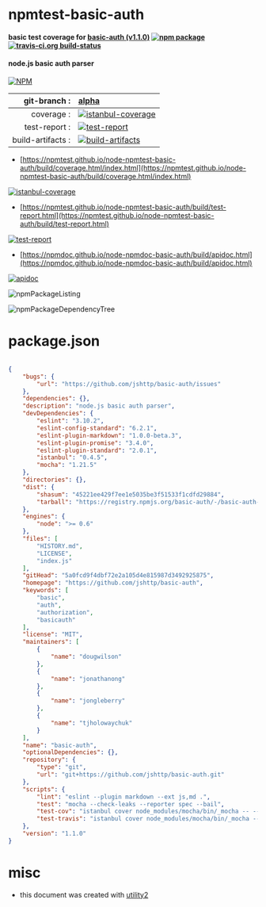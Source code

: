 # npmtest-basic-auth

#### basic test coverage for  [basic-auth (v1.1.0)](https://github.com/jshttp/basic-auth)  [![npm package](https://img.shields.io/npm/v/npmtest-basic-auth.svg?style=flat-square)](https://www.npmjs.org/package/npmtest-basic-auth) [![travis-ci.org build-status](https://api.travis-ci.org/npmtest/node-npmtest-basic-auth.svg)](https://travis-ci.org/npmtest/node-npmtest-basic-auth)

#### node.js basic auth parser

[![NPM](https://nodei.co/npm/basic-auth.png?downloads=true&downloadRank=true&stars=true)](https://www.npmjs.com/package/basic-auth)

| git-branch : | [alpha](https://github.com/npmtest/node-npmtest-basic-auth/tree/alpha)|
|--:|:--|
| coverage : | [![istanbul-coverage](https://npmtest.github.io/node-npmtest-basic-auth/build/coverage.badge.svg)](https://npmtest.github.io/node-npmtest-basic-auth/build/coverage.html/index.html)|
| test-report : | [![test-report](https://npmtest.github.io/node-npmtest-basic-auth/build/test-report.badge.svg)](https://npmtest.github.io/node-npmtest-basic-auth/build/test-report.html)|
| build-artifacts : | [![build-artifacts](https://npmtest.github.io/node-npmtest-basic-auth/glyphicons_144_folder_open.png)](https://github.com/npmtest/node-npmtest-basic-auth/tree/gh-pages/build)|

- [https://npmtest.github.io/node-npmtest-basic-auth/build/coverage.html/index.html](https://npmtest.github.io/node-npmtest-basic-auth/build/coverage.html/index.html)

[![istanbul-coverage](https://npmtest.github.io/node-npmtest-basic-auth/build/screenCapture.buildCi.browser.%252Ftmp%252Fbuild%252Fcoverage.lib.html.png)](https://npmtest.github.io/node-npmtest-basic-auth/build/coverage.html/index.html)

- [https://npmtest.github.io/node-npmtest-basic-auth/build/test-report.html](https://npmtest.github.io/node-npmtest-basic-auth/build/test-report.html)

[![test-report](https://npmtest.github.io/node-npmtest-basic-auth/build/screenCapture.buildCi.browser.%252Ftmp%252Fbuild%252Ftest-report.html.png)](https://npmtest.github.io/node-npmtest-basic-auth/build/test-report.html)

- [https://npmdoc.github.io/node-npmdoc-basic-auth/build/apidoc.html](https://npmdoc.github.io/node-npmdoc-basic-auth/build/apidoc.html)

[![apidoc](https://npmdoc.github.io/node-npmdoc-basic-auth/build/screenCapture.buildCi.browser.%252Ftmp%252Fbuild%252Fapidoc.html.png)](https://npmdoc.github.io/node-npmdoc-basic-auth/build/apidoc.html)

![npmPackageListing](https://npmtest.github.io/node-npmtest-basic-auth/build/screenCapture.npmPackageListing.svg)

![npmPackageDependencyTree](https://npmtest.github.io/node-npmtest-basic-auth/build/screenCapture.npmPackageDependencyTree.svg)



# package.json

```json

{
    "bugs": {
        "url": "https://github.com/jshttp/basic-auth/issues"
    },
    "dependencies": {},
    "description": "node.js basic auth parser",
    "devDependencies": {
        "eslint": "3.10.2",
        "eslint-config-standard": "6.2.1",
        "eslint-plugin-markdown": "1.0.0-beta.3",
        "eslint-plugin-promise": "3.4.0",
        "eslint-plugin-standard": "2.0.1",
        "istanbul": "0.4.5",
        "mocha": "1.21.5"
    },
    "directories": {},
    "dist": {
        "shasum": "45221ee429f7ee1e5035be3f51533f1cdfd29884",
        "tarball": "https://registry.npmjs.org/basic-auth/-/basic-auth-1.1.0.tgz"
    },
    "engines": {
        "node": ">= 0.6"
    },
    "files": [
        "HISTORY.md",
        "LICENSE",
        "index.js"
    ],
    "gitHead": "5a0fcd9f4dbf72e2a105d4e815987d3492925875",
    "homepage": "https://github.com/jshttp/basic-auth",
    "keywords": [
        "basic",
        "auth",
        "authorization",
        "basicauth"
    ],
    "license": "MIT",
    "maintainers": [
        {
            "name": "dougwilson"
        },
        {
            "name": "jonathanong"
        },
        {
            "name": "jongleberry"
        },
        {
            "name": "tjholowaychuk"
        }
    ],
    "name": "basic-auth",
    "optionalDependencies": {},
    "repository": {
        "type": "git",
        "url": "git+https://github.com/jshttp/basic-auth.git"
    },
    "scripts": {
        "lint": "eslint --plugin markdown --ext js,md .",
        "test": "mocha --check-leaks --reporter spec --bail",
        "test-cov": "istanbul cover node_modules/mocha/bin/_mocha -- --reporter dot --check-leaks test/",
        "test-travis": "istanbul cover node_modules/mocha/bin/_mocha --report lcovonly -- --reporter spec --check-leaks test/"
    },
    "version": "1.1.0"
}
```



# misc
- this document was created with [utility2](https://github.com/kaizhu256/node-utility2)
